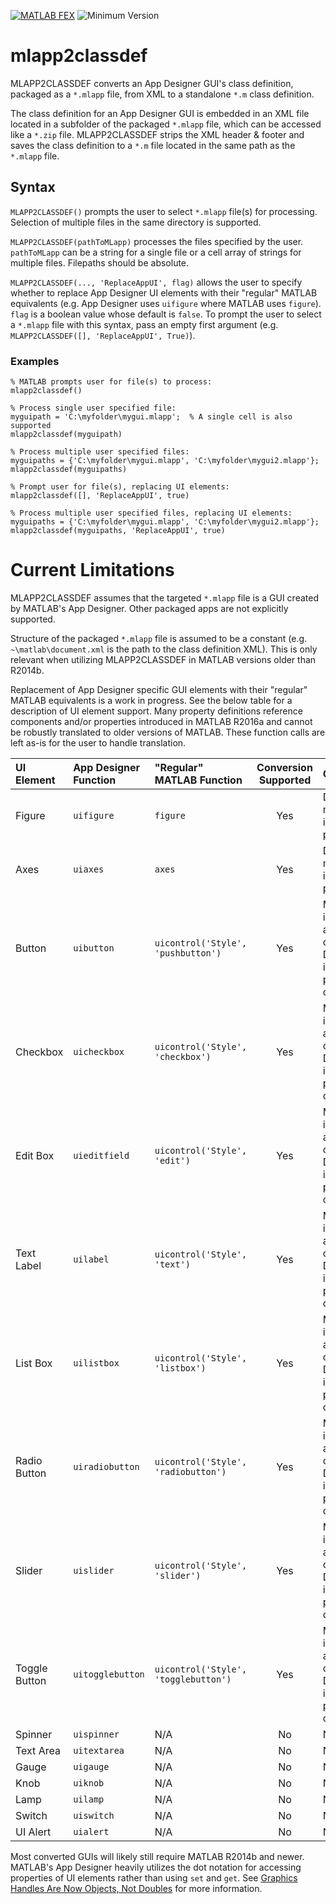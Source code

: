 [![MATLAB FEX](https://img.shields.io/badge/MATLAB%20FEX-mlapp2classdef-brightgreen.svg)](http://www.mathworks.com/matlabcentral/fileexchange/56237-mlapp2classdef) ![Minimum Version](https://img.shields.io/badge/Requires-R2013b%20%28v8.2%29-orange.svg)

# mlapp2classdef

MLAPP2CLASSDEF converts an App Designer GUI's class definition, packaged as a `*.mlapp` file, from XML to a standalone `*.m` class definition.

The class definition for an App Designer GUI is embedded in an XML file located in a subfolder of the packaged `*.mlapp` file, which can be accessed like a `*.zip` file. MLAPP2CLASSDEF strips the XML header & footer and saves the class definition to a `*.m` file located in the same path as the `*.mlapp` file.

## Syntax

`MLAPP2CLASSDEF()` prompts the user to select `*.mlapp` file(s) for processing. Selection of multiple files in the same directory is supported.

`MLAPP2CLASSDEF(pathToMLapp)` processes the files specified by the user. `pathToMLapp` can be a string for a single file or a cell array of strings for multiple files. Filepaths should be absolute.

`MLAPP2CLASSDEF(..., 'ReplaceAppUI', flag)` allows the user to specify whether to replace App Designer UI elements with their "regular" MATLAB equivalents (e.g. App Designer uses `uifigure` where MATLAB uses `figure`). `flag` is a boolean value whose default is `false`. To prompt the user to select a `*.mlapp` file with this syntax, pass an empty first argument (e.g. `MLAPP2CLASSDEF([], 'ReplaceAppUI', True)`).

### Examples

    % MATLAB prompts user for file(s) to process:
    mlapp2classdef()

    % Process single user specified file:
    myguipath = 'C:\myfolder\mygui.mlapp';  % A single cell is also supported
    mlapp2classdef(myguipath)

    % Process multiple user specified files:
    myguipaths = {'C:\myfolder\mygui.mlapp', 'C:\myfolder\mygui2.mlapp'};
    mlapp2classdef(myguipaths)

    % Prompt user for file(s), replacing UI elements:
    mlapp2classdef([], 'ReplaceAppUI', true)

    % Process multiple user specified files, replacing UI elements:
    myguipaths = {'C:\myfolder\mygui.mlapp', 'C:\myfolder\mygui2.mlapp'};
    mlapp2classdef(myguipaths, 'ReplaceAppUI', true)

# Current Limitations

MLAPP2CLASSDEF assumes that the targeted `*.mlapp` file is a GUI created by MATLAB's App Designer. Other packaged apps are not explicitly supported.

Structure of the packaged `*.mlapp` file is assumed to be a constant (e.g. `~\matlab\document.xml` is the path to the class definition XML). This is only relevant when utilizing MLAPP2CLASSDEF in MATLAB versions older than R2014b.

Replacement of App Designer specific GUI elements with their "regular" MATLAB equivalents is a work in progress. See the below table for a description of UI element support. Many property definitions reference components and/or properties introduced in MATLAB R2016a and cannot be robustly translated to older versions of MATLAB. These function calls are left as-is for the user to handle translation.

UI Element    | App Designer Function | "Regular" MATLAB Function            | Conversion Supported | Caveats
:------------ | :-------------------- | :----------------------------------- | :------------------: | :------
Figure        | `uifigure`            | `figure`                             | Yes                  | Does not modify any input parameters
Axes          | `uiaxes`              | `axes`                               | Yes                  | Does not modify any input parameters
Button        | `uibutton`            | `uicontrol('Style', 'pushbutton')`   | Yes                  | Modifies inputs, assumes only App Designer input is parent object
Checkbox      | `uicheckbox`          | `uicontrol('Style', 'checkbox')`     | Yes                  | Modifies inputs, assumes only App Designer input is parent object
Edit Box      | `uieditfield`         | `uicontrol('Style', 'edit')`         | Yes                  | Modifies inputs, assumes only App Designer input is parent object
Text Label    | `uilabel`             | `uicontrol('Style', 'text')`         | Yes                  | Modifies inputs, assumes only App Designer input is parent object
List Box      | `uilistbox`           | `uicontrol('Style', 'listbox')`      | Yes                  | Modifies inputs, assumes only App Designer input is parent object
Radio Button  | `uiradiobutton`       | `uicontrol('Style', 'radiobutton')`  | Yes                  | Modifies inputs, assumes only App Designer input is parent object
Slider        | `uislider`            | `uicontrol('Style', 'slider')`       | Yes                  | Modifies inputs, assumes only App Designer input is parent object
Toggle Button | `uitogglebutton`      | `uicontrol('Style', 'togglebutton')` | Yes                  | Modifies inputs, assumes only App Designer input is parent object
Spinner       | `uispinner`           | N/A                                  | No                   | N/A    
Text Area     | `uitextarea`          | N/A                                  | No                   | N/A    
Gauge         | `uigauge`             | N/A                                  | No                   | N/A    
Knob          | `uiknob`              | N/A                                  | No                   | N/A    
Lamp          | `uilamp`              | N/A                                  | No                   | N/A    
Switch        | `uiswitch`            | N/A                                  | No                   | N/A    
UI Alert      | `uialert`             | N/A                                  | No                   | N/A    

Most converted GUIs will likely still require MATLAB R2014b and newer. MATLAB's App Designer heavily utilizes the dot notation for accessing properties of UI elements rather than using `set` and `get`. See [Graphics Handles Are Now Objects, Not Doubles](http://www.mathworks.com/help/matlab/graphics_transition/graphics-handles-are-now-objects-not-doubles.html) for more information.
